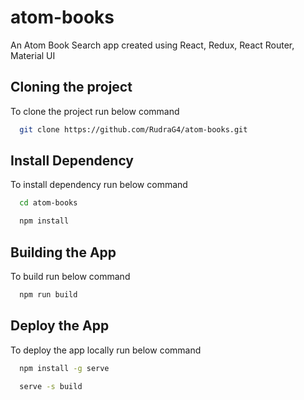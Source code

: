 
# atom-books

An Atom Book Search app created using React, Redux, React Router, Material UI


## Cloning the project

To clone the project run below command

```bash
  git clone https://github.com/RudraG4/atom-books.git
```

## Install Dependency

To install dependency run below command

```bash
  cd atom-books

  npm install
```

## Building the App

To build run below command

```bash
  npm run build
```

## Deploy the App

To deploy the app locally run below command

```bash
  npm install -g serve

  serve -s build
```